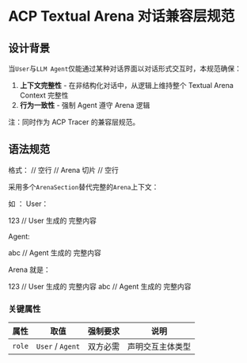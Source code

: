 # ACP Textual Arena 对话兼容层规范  
## 设计背景  
当`User`与`LLM Agent`仅能通过某种对话界面以对话形式交互时，本规范确保：  
1. **上下文完整性** - 在非结构化对话中，从逻辑上维持整个 Textual Arena Context 完整性
2. **行为一致性** - 强制 Agent 遵守 Arena 逻辑

注：同时作为 ACP Tracer 的兼容层规范。

## 语法规范  
格式：
<ArenaSection role="User|Agent">
// 空行
// Arena 切片
// 空行
</ArenaSection>

采用多个`ArenaSection`替代完整的`Arena`上下文：

如 ：
User：
<ArenaSection role="User">

123 // User 生成的 完整内容

 </ArenaSection>
 
Agent: 
 <ArenaSection role="Agent">
 
abc // Agent 生成的 完整内容

 </ArenaSection>

Arena 就是：

123 // User 生成的 完整内容
abc // Agent 生成的 完整内容

### 关键属性  
| 属性     | 取值               | 强制要求 | 说明       |
| ------ | ---------------- | ---- | -------- |
| `role` | `User` / `Agent` | 双方必需 | 声明交互主体类型 |